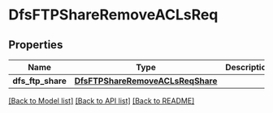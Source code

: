 # DfsFTPShareRemoveACLsReq

## Properties
Name | Type | Description | Notes
------------ | ------------- | ------------- | -------------
**dfs_ftp_share** | [**DfsFTPShareRemoveACLsReqShare**](DfsFTPShareRemoveACLsReqShare.md) |  | 

[[Back to Model list]](../README.md#documentation-for-models) [[Back to API list]](../README.md#documentation-for-api-endpoints) [[Back to README]](../README.md)


